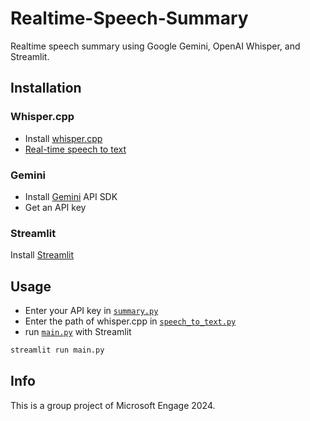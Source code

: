 # Realtime-Speech-Summary
Realtime speech summary using Google Gemini, OpenAI Whisper, and Streamlit.

## Installation
### Whisper.cpp
- Install [whisper.cpp](https://github.com/ggerganov/whisper.cpp)
- [Real-time speech to text](https://github.com/ggerganov/whisper.cpp/tree/master/examples/stream)

### Gemini
- Install [Gemini](https://ai.google.dev/gemini-api/docs/quickstart?lang=python) API SDK
- Get an API key

### Streamlit
Install [Streamlit](https://streamlit.io/)

## Usage
- Enter your API key in [`summary.py`](summary.py)
- Enter the path of whisper.cpp in [`speech_to_text.py`](speech_to_text.py)
- run [`main.py`](main.py) with Streamlit
```bash
streamlit run main.py
```

## Info
This is a group project of Microsoft Engage 2024.
